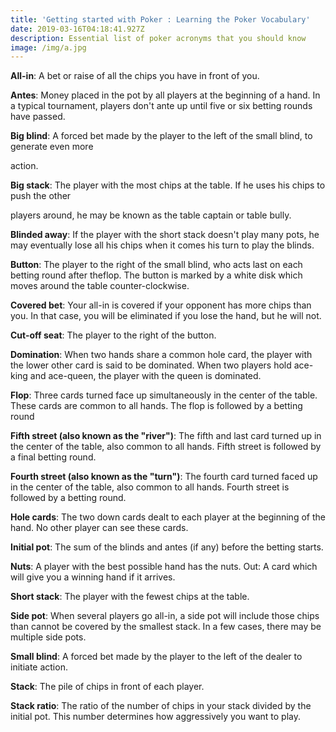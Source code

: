 ```yaml
---
title: 'Getting started with Poker : Learning the Poker Vocabulary'
date: 2019-03-16T04:18:41.927Z
description: Essential list of poker acronyms that you should know
image: /img/a.jpg
---
```



**All-in**: A bet or raise of all the chips you have in front of you.

**Antes**: Money placed in the pot by all players at the beginning of a hand. In a typical tournament, players don't ante up until five or six betting rounds have passed.

**Big blind**: A forced bet made by the player to the left of the small blind, to generate even more

action.

**Big stack**: The player with the most chips at the table. If he uses his chips to push the other

players around, he may be known as the table captain or table bully.

**Blinded away**: If the player with the short stack doesn't play many pots, he may eventually lose all his chips when it comes his turn to play the blinds.

**Button**: The player to the right of the small blind, who acts last on each betting round after theflop. The button is marked by a white disk which moves around the table counter-clockwise.

**Covered bet**: Your all-in is covered if your opponent has more chips than you. In that case, you will be eliminated if you lose the hand, but he will not.

**Cut-off seat**: The player to the right of the button.

**Domination**: When two hands share a common hole card, the player with the lower other card is said to be dominated. When two players hold ace-king and ace-queen, the player with the queen is dominated.

**Flop**: Three cards turned face up simultaneously in the center of the table. These cards are common to all hands. The flop is followed by a betting round

**Fifth street (also known as the "river")**: The fifth and last card turned up in the center of the table, also common to all hands. Fifth street is followed by a final betting round.

**Fourth street (also known as the "turn")**: The fourth card turned faced up in the center of the table, also common to all hands. Fourth street is followed by a betting round.

**Hole cards**: The two down cards dealt to each player at the beginning of the hand. No other player can see these cards.

**Initial pot**: The sum of the blinds and antes (if any) before the betting starts.

**Nuts**: A player with the best possible hand has the nuts. Out: A card which will give you a winning hand if it arrives. 

**Short stack**: The player with the fewest chips at the table.

**Side pot**: When several players go all-in, a side pot will include those chips than cannot be covered by the smallest stack. In a few cases, there may be multiple side pots.

**Small blind**: A forced bet made by the player to the left of the dealer to initiate action.

**Stack**: The pile of chips in front of each player.

**Stack ratio**: The ratio of the number of chips in your stack divided by the initial pot. This number determines how aggressively you want to play.
